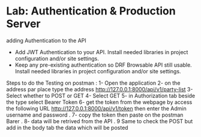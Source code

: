 # Lab: Authentication & Production Server
adding Authentication to the API 
- Add JWT Authentication to your API.
Install needed libraries in project configuration and/or site settings.
- Keep any pre-existing authentication so DRF Browsable API still usable.
Install needed libraries in project configuration and/or site settings.


Steps to do the Testing on postman : 
1- Open the application 
2- on the address par place type the address http://127.0.0.1:8000/api/v1/party-list
3- Select whether to POST or GET 
4- Select  GET 
5- in Authorization tab beside the type select Bearer Token 
6- get the token from the webpage by access the following URL http://127.0.0.1:8000/api/v1/token then enter the Admin username and password .
7- copy the token then paste on the postman Barer .
8- data will be retrived from the API .
9 Same to check the POST but add in the body tab the data which will be posted 
